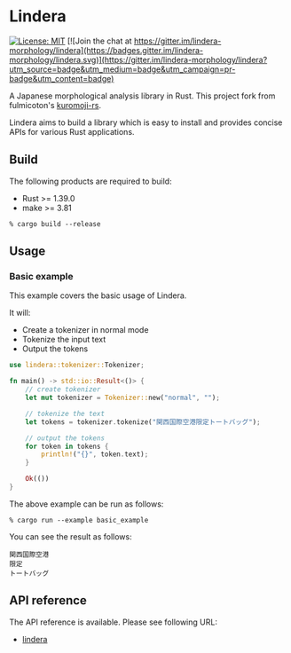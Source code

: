 # Lindera

[![License: MIT](https://img.shields.io/badge/License-MIT-yellow.svg)](https://opensource.org/licenses/MIT) [![Join the chat at https://gitter.im/lindera-morphology/lindera](https://badges.gitter.im/lindera-morphology/lindera.svg)](https://gitter.im/lindera-morphology/lindera?utm_source=badge&utm_medium=badge&utm_campaign=pr-badge&utm_content=badge)

A Japanese morphological analysis library in Rust. This project fork from fulmicoton's [kuromoji-rs](https://github.com/fulmicoton/kuromoji-rs).

Lindera aims to build a library which is easy to install and provides concise APIs for various Rust applications.

## Build

The following products are required to build:

- Rust >= 1.39.0
- make >= 3.81

```text
% cargo build --release
```

## Usage

### Basic example

This example covers the basic usage of Lindera.

It will:
- Create a tokenizer in normal mode
- Tokenize the input text
- Output the tokens

```rust
use lindera::tokenizer::Tokenizer;

fn main() -> std::io::Result<()> {
    // create tokenizer
    let mut tokenizer = Tokenizer::new("normal", "");

    // tokenize the text
    let tokens = tokenizer.tokenize("関西国際空港限定トートバッグ");

    // output the tokens
    for token in tokens {
        println!("{}", token.text);
    }

    Ok(())
}
```

The above example can be run as follows:
```shell script
% cargo run --example basic_example
```

You can see the result as follows:
```text
関西国際空港
限定
トートバッグ
```

## API reference

The API reference is available. Please see following URL:
- <a href="https://docs.rs/lindera" target="_blank">lindera</a>
